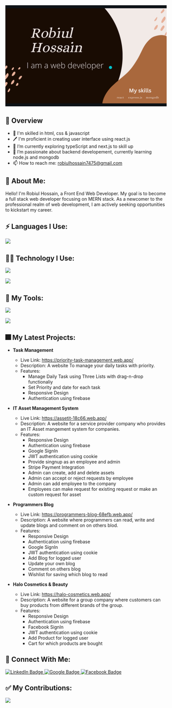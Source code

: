 <div id="header" align="center">
  <img src="https://raw.githubusercontent.com/coder7475/coder7475/main/banner.png"  />
</div>

## 📖 Overview

- 👑 I'm skilled in html, css & javascript
- 🖊️ I'm proficient in creating user interface using react.js
- 🔭 I’m currently exploring typeScript and next.js to skill up
- 🌱 I’m passionate about backend developement, currently learning node.js and mongodb
- 📫 How to reach me: robiulhossain7475@gmail.com

## 🚀 About Me:

Hello! I'm Robiul Hossain, a Front End Web Developer.
My goal is to become a full stack web developer focusing on MERN stack.
As a newcomer to the professional realm of web development, I am actively seeking opportunities to kickstart my career.

<!--
**coder7475/coder7475** is a ✨ _special_ ✨ repository because its `README.md` (this file) appears on your GitHub profile.

Here are some ideas to get you started:

- 🤔 I’m thinking about creating
- 👯 I’m looking to collaborate on ...
- 🌱 I’m currently learning ...
- 😄 Pronouns: ...
-  Fun fact: ...
-->

## ⚡ Languages I Use:

![](http://github-profile-summary-cards.vercel.app/api/cards/repos-per-language?username=coder7475&theme=blue_green)



## 👨‍💻 Technology I Use:

<!-- <p>
  <a href="https://skillicons.dev">
    <img src="https://skillicons.dev/icons?i=html,css,javascript" />
  </a>
</p> -->
<p>
  <a href="https://skillicons.dev">
    <img src="https://skillicons.dev/icons?i=tailwindcss,react,nextjs,redux" />
  </a>
</p>

<p >
  <a href="https://skillicons.dev">
    <img src="https://skillicons.dev/icons?i=firebase,nodejs,expressjs,mongodb" />
  </a>
</p>

## 🔧 My Tools:

<p >
  <a href="https://skillicons.dev">
    <img src="https://skillicons.dev/icons?i=linux,vscode,git" />
  </a>
</p>

<p >
  <a href="https://skillicons.dev">
    <img src="https://skillicons.dev/icons?i=postman,vite,github" />
  </a>
</p>

## 🎆 My Latest Projects:

- <strong>Task Management</strong>

  - Live Link: https://priority-task-management.web.app/
  - Description: A website To manage your daily tasks with priority.
  - Features:
    - Manage Daily Task using Three Lists with drag-n-drop functionaliy
    - Set Priority and date for each task
    - Responsive Design
    - Authentication using firebase

- <strong>IT Asset Management System</strong>

  - Live Link: https://assetit-18c66.web.app/
  - Description: A website for a service provider company who provides an IT Asset mangement system for companies.
  - Features:
    - Responsive Design
    - Authentication using firebase
    - Google SignIn
    - JWT authentication using cookie
    - Provide singnup as an employee and admin
    - Stripe Payment Integration
    - Admin can create, add and delete assets
    - Admin can accept or reject requests by employee
    - Admin can add employee to the company
    - Employees can make request for existing request or make an custom request for asset

- <strong>Programmers Blog</strong>

  - Live Link: https://programmers-blog-68efb.web.app/
  - Description: A website where programmers can read, write and update blogs and comment on on others blod.
  - Features:
    - Responsive Design
    - Authentication using firebase
    - Google SignIn
    - JWT authentication using cookie
    - Add Blog for logged user
    - Update your own blog
    - Comment on others blog
    - Wishlist for saving which blog to read

- <strong>Halo Cosmetics & Beauty</strong>
  - Live Link: https://halo-cosmetics.web.app/
  - Description: A website for a group company where customers can buy products from different brands of the group.
  - Features:
    - Responsive Design
    - Authentication using firebase
    - Facebook SignIn
    - JWT authentication using cookie
    - Add Product for logged user
    - Cart for which products are bought

## 👥 Connect With Me:

<div id="badges">
  <a href="https://www.linkedin.com/in/robiul-hossain-298298265/">
    <img src="https://img.shields.io/badge/LinkedIn-blue?style=for-the-badge&logo=linkedin&logoColor=white" alt="LinkedIn Badge"/>
  </a>
  
  <a href="mailto:robiulhossain7475@gmail.com">
    <img src="https://img.shields.io/badge/Google-red?style=for-the-badge&logo=google&logoColor=white" alt="Google Badge"/>
  </a>
  
  <a href="https://www.facebook.com/rhfahadchy">
    <img src="https://img.shields.io/badge/Facebook-blue?style=for-the-badge&logo=facebook&logoColor=white" alt="Facebook Badge"/>
  </a>
</div>





## ✅ My Contributions:
<!--[![GitHub Streak](https://github-readme-streak-stats.demolab.com?user=coder7475&theme=vue-dark)](https://git.io/streak-stats) -->
<!-- 
![](http://github-profile-summary-cards.vercel.app/api/cards/productive-time?username=coder7475&theme=blue_green&utcOffset=6) -->

![](http://github-profile-summary-cards.vercel.app/api/cards/profile-details?username=coder7475&theme=blue_green)
